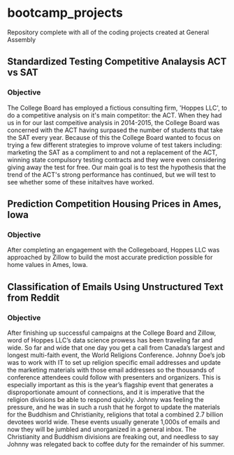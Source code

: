 # bootcamp_projects
Repository complete with all of the coding projects created at General Assembly

## Standardized Testing Competitive Analaysis ACT vs SAT

### Objective

The College Board has employed a fictious consulting firm, 'Hoppes LLC', to do a competitive analysis on it's main competitor: the ACT. When they had us in for our last compeitive analysis in 2014-2015, the College Board was concerned with the ACT having surpased the number of students that take the SAT every year. Because of this the College Board wanted to focus on trying a few different strategies to improve volume of test takers including: marketing the SAT as a compliment to and not a replacement of the ACT, winning state compulsory testing contracts and they were even considering giving away the test for free. Our main goal is to test the hypothesis that the trend of the ACT's strong performance has continued, but we will test to see whether some of these initaitves have worked.


## Prediction Competition Housing Prices in Ames, Iowa

### Objective

After completing an engagement with the Collegeboard, Hoppes LLC was approached by Zillow to build the most accurate prediction possible for home values in Ames, Iowa.


## Classification of Emails Using Unstructured Text from Reddit

### Objective

After finishing up successful campaigns at the College Board and Zillow, word of Hoppes LLC’s data science prowess has been traveling far and wide. So far and wide that one day you get a call from Canada’s largest and longest multi-faith event, the World Religions Conference. Johnny Doe’s job was to work with IT to set up religion specific email addresses and update the marketing materials with those email addresses so the thousands of conference attendees could follow with presenters and organizers. This is especially important as this is the year’s flagship event that generates a disproportionate amount of connections, and it is imperative that the religion divisions be able to respond quickly. Johnny was feeling the pressure, and he was in such a rush that he forgot to update the materials for the Buddhism and Christianity, religions that total a combined 2.7 billion devotees world wide. These events usually generate 1,000s of emails and now they will be jumbled and unorganized in a general inbox. The Christianity and Buddhism divisions are freaking out, and needless to say Johnny was relegated back to coffee duty for the remainder of his summer.
